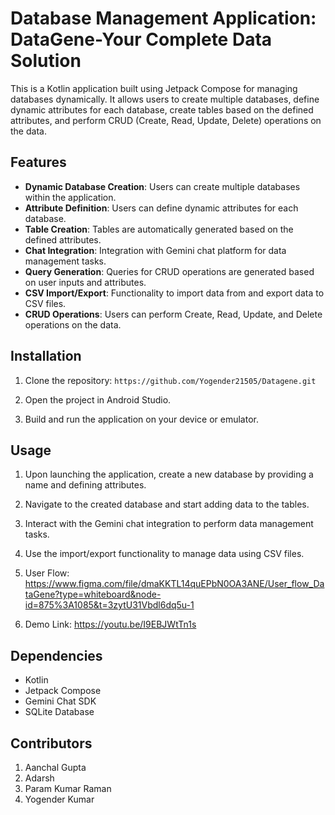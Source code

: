 # Database Management Application: DataGene-Your Complete Data Solution

This is a Kotlin application built using Jetpack Compose for managing databases dynamically. It allows users to create multiple databases, define dynamic attributes for each database, create tables based on the defined attributes, and perform CRUD (Create, Read, Update, Delete) operations on the data.

## Features

- **Dynamic Database Creation**: Users can create multiple databases within the application.
- **Attribute Definition**: Users can define dynamic attributes for each database.
- **Table Creation**: Tables are automatically generated based on the defined attributes.
- **Chat Integration**: Integration with Gemini chat platform for data management tasks.
- **Query Generation**: Queries for CRUD operations are generated based on user inputs and attributes.
- **CSV Import/Export**: Functionality to import data from and export data to CSV files.
- **CRUD Operations**: Users can perform Create, Read, Update, and Delete operations on the data.

## Installation

1. Clone the repository:
`https://github.com/Yogender21505/Datagene.git`

2. Open the project in Android Studio.

3. Build and run the application on your device or emulator.

## Usage

1. Upon launching the application, create a new database by providing a name and defining attributes.

2. Navigate to the created database and start adding data to the tables.

3. Interact with the Gemini chat integration to perform data management tasks.

4. Use the import/export functionality to manage data using CSV files.

5. User Flow: https://www.figma.com/file/dmaKKTL14quEPbN0OA3ANE/User_flow_DataGene?type=whiteboard&node-id=875%3A1085&t=3zytU31Vbdl6dq5u-1

6. Demo Link: https://youtu.be/I9EBJWtTn1s


## Dependencies

- Kotlin
- Jetpack Compose
- Gemini Chat SDK
- SQLite Database

## Contributors

1. Aanchal Gupta
2. Adarsh
3. Param Kumar Raman
4. Yogender Kumar
